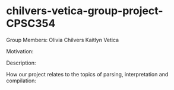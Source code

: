 # chilvers-vetica-group-project-CPSC354
Group Members:
Olivia Chilvers
Kaitlyn Vetica 

Motivation:

Description:

How our project relates to the topics of parsing, interpretation and compilation:
